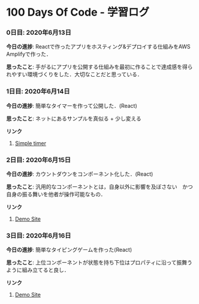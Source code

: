 # 100 Days Of Code - 学習ログ

### 0日目: 2020年6月13日

**今日の進捗**: Reactで作ったアプリをホスティング&デプロイする仕組みをAWS Amplifyで作った．

**思ったこと**: 手がるにアプリを公開する仕組みを最初に作ることで達成感を得られやすい環境づくりをした．大切なことだと思っている．


### 1日目: 2020年6月14日

**今日の進捗**: 簡単なタイマーを作って公開した．(React)

**思ったこと**: ネットにあるサンプルを真似る + 少し変える 

**リンク**
1. [Simple timer](https://master.d1ybx1ynhsen97.amplifyapp.com/)


### 2日目: 2020年6月15日

**今日の進捗**: カウントダウンをコンポーネント化した．(React)

**思ったこと**: 汎用的なコンポーネントとは，自身以外に影響を及ぼさない　かつ　自身の振る舞いを他者が操作可能なもの． 

**リンク**
1. [Demo Site](https://master.d1jfvnt5y0zx5l.amplifyapp.com/)

### 3日目: 2020年6月16日

**今日の進捗**: 簡単なタイピングゲームを作った(React)

**思ったこと**: 上位コンポーネントが状態を持ち下位はプロパティに沿って振舞うように組み立てると良し．

**リンク**
1. [Demo Site](https://master.d1jfvnt5y0zx5l.amplifyapp.com/)
